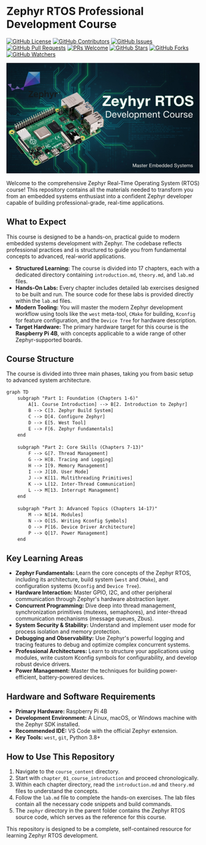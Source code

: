# Zephyr RTOS Professional Development Course

[![GitHub License](https://img.shields.io/github/license/tinegachris/zephyr_rtos_course_rpi_4b.svg)](https://github.com/tinegachris/zephyr_rtos_course_rpi_4b/blob/main/LICENSE)
[![GitHub Contributors](https://img.shields.io/github/contributors/tinegachris/zephyr_rtos_course_rpi_4b.svg)](https://github.com/tinegachris/zephyr_rtos_course_rpi_4b/graphs/contributors)
[![GitHub Issues](https://img.shields.io/github/issues/tinegachris/zephyr_rtos_course_rpi_4b.svg)](https://github.com/tinegachris/zephyr_rtos_course_rpi_4b/issues)
[![GitHub Pull Requests](https://img.shields.io/github/issues-pr/tinegachris/zephyr_rtos_course_rpi_4b.svg)](https://github.com/tinegachris/zephyr_rtos_course_rpi_4b/pulls)
[![PRs Welcome](https://img.shields.io/badge/PRs-welcome-brightgreen.svg?style=flat-square)](http://makeapullrequest.com)
[![GitHub Stars](https://img.shields.io/github/stars/tinegachris/zephyr_rtos_course_rpi_4b.svg?style=social&label=Star)](https://github.com/tinegachris/zephyr_rtos_course_rpi_4b/stargazers)
[![GitHub Forks](https://img.shields.io/github/forks/tinegachris/zephyr_rtos_course_rpi_4b.svg?style=social&label=Fork)](https://github.com/tinegachris/zephyr_rtos_course_rpi_4b/network/members)
[![GitHub Watchers](https://img.shields.io/github/watchers/tinegachris/zephyr_rtos_course_rpi_4b.svg?style=social&label=Watch)](https://github.com/tinegachris/zephyr_rtos_course_rpi_4b/watchers)

![alt text](Zephyr_RTOS_Development_Course.jpg)

Welcome to the comprehensive Zephyr Real-Time Operating System (RTOS) course! This repository contains all the materials needed to transform you from an embedded systems enthusiast into a confident Zephyr developer capable of building professional-grade, real-time applications.

## What to Expect

This course is designed to be a hands-on, practical guide to modern embedded systems development with Zephyr. The codebase reflects professional practices and is structured to guide you from fundamental concepts to advanced, real-world applications.

- **Structured Learning:** The course is divided into 17 chapters, each with a dedicated directory containing `introduction.md`, `theory.md`, and `lab.md` files.
- **Hands-On Labs:** Every chapter includes detailed lab exercises designed to be built and run. The source code for these labs is provided directly within the `lab.md` files.
- **Modern Tooling:** You will master the modern Zephyr development workflow using tools like the `west` meta-tool, `CMake` for building, `Kconfig` for feature configuration, and the `Device Tree` for hardware description.
- **Target Hardware:** The primary hardware target for this course is the **Raspberry Pi 4B**, with concepts applicable to a wide range of other Zephyr-supported boards.

## Course Structure

The course is divided into three main phases, taking you from basic setup to advanced system architecture.

```mermaid
graph TD
    subgraph "Part 1: Foundation (Chapters 1-6)"
        A[1. Course Introduction] --> B[2. Introduction to Zephyr]
        B --> C[3. Zephyr Build System]
        C --> D[4. Configure Zephyr]
        D --> E[5. West Tool]
        E --> F[6. Zephyr Fundamentals]
    end
    
    subgraph "Part 2: Core Skills (Chapters 7-13)"
        F --> G[7. Thread Management]
        G --> H[8. Tracing and Logging]
        H --> I[9. Memory Management]
        I --> J[10. User Mode]
        J --> K[11. Multithreading Primitives]
        K --> L[12. Inter-Thread Communication]
        L --> M[13. Interrupt Management]
    end
    
    subgraph "Part 3: Advanced Topics (Chapters 14-17)"
        M --> N[14. Modules]
        N --> O[15. Writing Kconfig Symbols]
        O --> P[16. Device Driver Architecture]
        P --> Q[17. Power Management]
    end
```

## Key Learning Areas

- **Zephyr Fundamentals:** Learn the core concepts of the Zephyr RTOS, including its architecture, build system (`west` and `CMake`), and configuration systems (`Kconfig` and `Device Tree`).
- **Hardware Interaction:** Master GPIO, I2C, and other peripheral communication through Zephyr's hardware abstraction layer.
- **Concurrent Programming:** Dive deep into thread management, synchronization primitives (mutexes, semaphores), and inter-thread communication mechanisms (message queues, Zbus).
- **System Security & Stability:** Understand and implement user mode for process isolation and memory protection.
- **Debugging and Observability:** Use Zephyr's powerful logging and tracing features to debug and optimize complex concurrent systems.
- **Professional Architectures:** Learn to structure your applications using modules, write custom Kconfig symbols for configurability, and develop robust device drivers.
- **Power Management:** Master the techniques for building power-efficient, battery-powered devices.

## Hardware and Software Requirements

- **Primary Hardware:** Raspberry Pi 4B
- **Development Environment:** A Linux, macOS, or Windows machine with the Zephyr SDK installed.
- **Recommended IDE:** VS Code with the official Zephyr extension.
- **Key Tools:** `west`, `git`, Python 3.8+

## How to Use This Repository

1.  Navigate to the `course_content` directory.
2.  Start with `chapter_01_course_introduction` and proceed chronologically.
3.  Within each chapter directory, read the `introduction.md` and `theory.md` files to understand the concepts.
4.  Follow the `lab.md` file to complete the hands-on exercises. The lab files contain all the necessary code snippets and build commands.
5.  The `zephyr` directory in the parent folder contains the Zephyr RTOS source code, which serves as the reference for this course.

This repository is designed to be a complete, self-contained resource for learning Zephyr RTOS development.